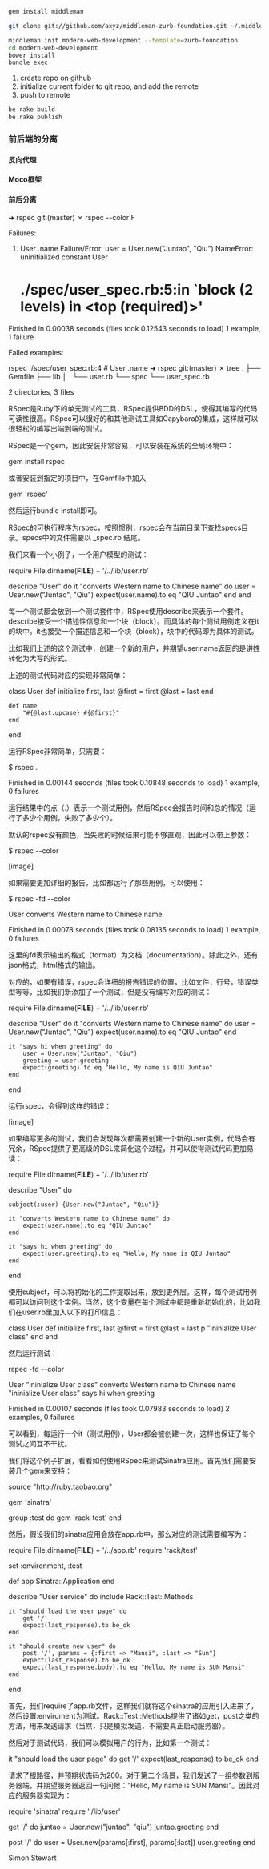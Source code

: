 ```sh
gem install middleman
```

```sh
git clone git://github.com/axyz/middleman-zurb-foundation.git ~/.middleman/zurb-foundation
```

```sh
middleman init modern-web-development --template=zurb-foundation
cd modern-web-development
bower install
bundle exec
```

1.  create repo on github
2.  initialize current folder to git repo, and add the remote
3.  push to remote

```sh
be rake build
be rake publish
```

### 前后端的分离

#### 反向代理
#### Moco框架
#### 前后分离



➜  rspec git:(master) ✗ rspec --color
F

Failures:

  1) User .name
     Failure/Error: user = User.new("Juntao", "Qiu")
     NameError:
       uninitialized constant User
     # ./spec/user_spec.rb:5:in `block (2 levels) in <top (required)>'

Finished in 0.00038 seconds (files took 0.12543 seconds to load)
1 example, 1 failure

Failed examples:

rspec ./spec/user_spec.rb:4 # User .name
➜  rspec git:(master) ✗ tree
.
├── Gemfile
├── lib
│   └── user.rb
└── spec
    └── user_spec.rb

2 directories, 3 files


RSpec是Ruby下的单元测试的工具，RSpec提供BDD的DSL，使得其编写的代码可读性很高。RSpec可以很好的和其他测试工具如Capybara的集成，这样就可以很轻松的编写出端到端的测试。

RSpec是一个gem，因此安装非常容易，可以安装在系统的全局环境中：

gem install rspec

或者安装到指定的项目中，在Gemfile中加入

gem 'rspec'

然后运行bundle install即可。

RSpec的可执行程序为rspec，按照惯例，rspec会在当前目录下查找specs目录。specs中的文件需要以 _spec.rb 结尾。

我们来看一个小例子，一个用户模型的测试：

require File.dirname(__FILE__) + '/../lib/user.rb'

describe "User" do
    it "converts Western name to Chinese name" do
        user = User.new("Juntao", "Qiu")
        expect(user.name).to eq "QIU Juntao"
    end
end

每一个测试都会放到一个测试套件中，RSpec使用describe来表示一个套件。describe接受一个描述性信息和一个块（block）。而具体的每个测试用例定义在it的块中。it也接受一个描述信息和一个块（block），块中的代码即为具体的测试。

比如我们上述的这个测试中，创建一个新的用户，并期望user.name返回的是讲姓转化为大写的形式。


上述的测试代码对应的实现非常简单：

class User
    def initialize first, last
        @first = first
        @last = last
    end

    def name
        "#{@last.upcase} #{@first}"
    end
end


运行RSpec非常简单，只需要：

$ rspec 
.

Finished in 0.00144 seconds (files took 0.10848 seconds to load)
1 example, 0 failures

运行结果中的点（.）表示一个测试用例，然后RSpec会报告时间和总的情况（运行了多少个用例，失败了多少个）。

默认的rspec没有颜色，当失败的时候结果可能不够直观，因此可以带上参数：

$ rspec --color

[image]

如果需要更加详细的报告，比如都运行了那些用例，可以使用：

$ rspec -fd --color

User
  converts Western name to Chinese name

Finished in 0.00078 seconds (files took 0.08135 seconds to load)
1 example, 0 failures

这里的fd表示输出的格式（format）为文档（documentation）。除此之外，还有json格式，html格式的输出。

对应的，如果有错误，rspec会详细的报告错误的位置，比如文件，行号，错误类型等等，比如我们新添加了一个测试，但是没有编写对应的测试：

require File.dirname(__FILE__) + '/../lib/user.rb'

describe "User" do
    it "converts Western name to Chinese name" do
        user = User.new("Juntao", "Qiu")
        expect(user.name).to eq "QIU Juntao"
    end

    it "says hi when greeting" do
        user = User.new("Juntao", "Qiu")
        greeting = user.greeting
        expect(greeting).to eq "Hello, My name is QIU Juntao"
    end
end

运行rspec，会得到这样的错误：

[image]

如果编写更多的测试，我们会发现每次都需要创建一个新的User实例，代码会有冗余，RSpec提供了更高级的DSL来简化这个过程，并可以使得测试代码更加易读：

require File.dirname(__FILE__) + '/../lib/user.rb'

describe "User" do

    subject(:user) {User.new("Juntao", "Qiu")}

    it "converts Western name to Chinese name" do
        expect(user.name).to eq "QIU Juntao"
    end

    it "says hi when greeting" do
        expect(user.greeting).to eq "Hello, My name is QIU Juntao"
    end
end


使用subject，可以将初始化的工作提取出来，放到更外层。这样，每个测试用例都可以访问到这个实例。当然，这个变量在每个测试中都是重新初始化的，比如我们在user.rb里加入以下的打印信息：


class User
    def initialize first, last
        @first = first
        @last = last
        p "ininialize User class"
    end
end

然后运行测试：

rspec -fd --color

User
"ininialize User class"
  converts Western name to Chinese name
"ininialize User class"
  says hi when greeting

Finished in 0.00107 seconds (files took 0.07983 seconds to load)
2 examples, 0 failures

可以看到，每运行一个it（测试用例），User都会被创建一次，这样也保证了每个测试之间互不干扰。

我们将这个例子扩展，看看如何使用RSpec来测试Sinatra应用。首先我们需要安装几个gem来支持：

source "http://ruby.taobao.org"

gem 'sinatra'

group :test do
    gem 'rack-test'
end


然后，假设我们的sinatra应用会放在app.rb中，那么对应的测试需要编写为：

require File.dirname(__FILE__) + '/../app.rb'
require 'rack/test'

set :environment, :test

def app
    Sinatra::Application
end

describe "User service" do
    include Rack::Test::Methods

    it "should load the user page" do
        get '/'
        expect(last_response).to be_ok
    end

    it "should create new user" do
        post '/', params = {:first => "Mansi", :last => "Sun"}
        expect(last_response).to be_ok
        expect(last_response.body).to eq "Hello, My name is SUN Mansi"
    end
end

首先，我们require了app.rb文件，这样我们就将这个sinatra的应用引入进来了，然后设置:enviroment为测试。Rack::Test::Methods提供了诸如get，post之类的方法，用来发送请求（当然，只是模拟发送，不需要真正启动服务器）。

然后对于测试代码，我们可以模拟用户的行为，比如第一个测试：

it "should load the user page" do
    get '/'
    expect(last_response).to be_ok
end

请求了根路径，并预期状态码为200。对于第二个场景，我们发送了一组参数到服务器端，并期望服务器返回一句问候："Hello, My name is SUN Mansi"。因此对应的服务器实现为：

require 'sinatra'
require './lib/user'

get '/' do
    juntao = User.new("juntao", "qiu")
    juntao.greeting
end

post '/' do
    user = User.new(params[:first], params[:last])
    user.greeting
end


Simon Stewart
